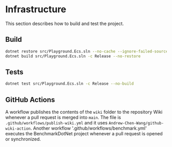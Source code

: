 # Infrastructure

This section describes how to build and test the project.

## Build
```bash
dotnet restore src/Playground.Ecs.sln --no-cache --ignore-failed-sources
dotnet build src/Playground.Ecs.sln -c Release --no-restore
```

## Tests
```bash
dotnet test src/Playground.Ecs.sln -c Release --no-build
```

## GitHub Actions
A workflow publishes the contents of the `wiki` folder to the repository Wiki whenever a pull request is merged into `main`. The file is `.github/workflows/publish-wiki.yml` and it uses `Andrew-Chen-Wang/github-wiki-action`.
Another workflow '.github/workflows/benchmark.yml' executes the BenchmarkDotNet project whenever a pull request is opened or synchronized.
